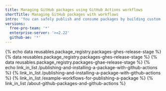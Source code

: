 ```yaml
---
title: Managing GitHub packages using GitHub Actions workflows
shortTitle: Managing GitHub packages with workflows
intro: 'You can safely publish and consume packages by building custom workflows that can also build, test, and deploy your code.'
versions:
  free-pro-team: '*'
  enterprise-server: '>=2.22'
  github-ae: '*'
---
```

{% echo data reusables.package_registry.packages-ghes-release-stage %}
{% data reusables.package_registry.packages-ghes-release-stage %}
{% data reusables.package_registry.packages-ghae-release-stage %}
{% echo link_in_list /publishing-and-installing-a-package-with-github-actions %}
{% link_in_list /publishing-and-installing-a-package-with-github-actions %}
{% link_in_list /example-workflows-for-publishing-a-package %}
{% link_in_list /about-github-packages-and-github-actions %}

